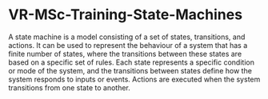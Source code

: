 # VR-MSc-Training-State-Machines
A state machine is a model consisting of a set of states, transitions, and actions. It can be used to represent the behaviour of a system that has a finite number of states, where the transitions between these states are based on a specific set of rules. Each state represents a specific condition or mode of the system, and the transitions between states define how the system responds to inputs or events. Actions are executed when the system transitions from one state to another.
